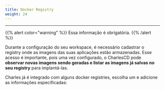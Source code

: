 ```yaml
---
title: Docker Registry
weight: 24
---
```


---

{{% alert color="warning" %}}
Essa informação é obrigatória. 
{{% /alert %}}

Durante a configuração do seu workspace, é necessário cadastrar o registry onde as imagens das suas aplicações estão armazenadas. Esse acesso é importante, pois uma vez configurado, o CharlesCD pode **observar novas imagens sendo geradas e listar as imagens já salvas no seu registry** para implantá-las.

Charles já é integrado com alguns docker registries, escolha um e adicione as informações especificadas:
